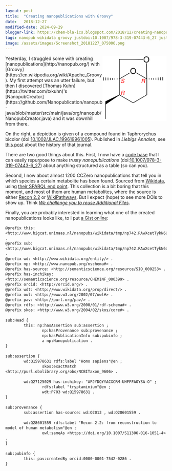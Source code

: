 ```yaml
---
layout: post
title:  "Creating nanopublications with Groovy"
date:   2018-12-27
modified-date: 2024-09-29
blogger-link: https://chem-bla-ics.blogspot.com/2018/12/creating-nanopublications-with-groovy.html
tags: nanopub wikidata groovy justdoi:10.1007/978-3-319-07443-6_27 justdoi:10.1002/JLAC.199619961005
image: /assets/images/Screenshot_20181227_075006.png
---
```


<img style="float: right" width="200" src="/assets/images/Screenshot_20181227_075006.png" />
Yesterday, I struggled some with creating [nanopublications](http://nanopub.org/) with [Groovy](https://en.wikipedia.org/wiki/Apache_Groovy).
My first attempt was an utter failure, but then I discovered [Thomas Kuhn](https://twitter.com/txkuhn)'s
[NanopubCreator](https://github.com/Nanopublication/nanopub-java/blob/master/src/main/java/org/nanopub/NanopubCreator.java)
and it was downhill from there.

On the right, a depiction is given of a compound found in Taphrorychus bicolor (doi:[10.1002/JLAC.199619961005](https://doi.org/10.1002/JLAC.199619961005)).
Published in *Liebigs Annalen*, see [this post](https://chem-bla-ics.blogspot.com/2018/12/from-annalen-der-pharmacie-to-european.html)
about the history of that journal.

There are two good things about this. First, I now have a [code base](https://github.com/egonw/wikidataNanopublications)
that I can easily repurpose to make *trusty nanopublications* (doi:[10.1007/978-3-319-07443-6_27](10.1007/978-3-319-07443-6_27))
about anything structured as a table (so can you).

Second, I now about almost 1200 CCZero nanopublications that tell you in which species a certain metabolite
has been found. Sourced from [Wikidata](https://wikidata.org/), using [their SPARQL end point](https://query.wikidata.org/).
This collection is a bit boring that this moment, and most of them are human metabolites, where the source is either
[Recon 2.2](https://tools.wmflabs.org/scholia/work/Q28601559) or [WikiPathways](https://wikipathways.org/).
But I expect (hope) to see more DOIs to show up. Think
*[We challenge you to reuse Additional Files](https://blogs.biomedcentral.com/bmcblog/2018/11/01/challenge-reuse-additional-files-supplementary-information/)*.

Finally, you are probably interested in learning what one of the created nanopublications looks like, to I put
[a Gist online](https://gist.github.com/egonw/5fb0994cac6f9e851f3857cd306f0890):

```trig
@prefix this: <http://www.bigcat.unimaas.nl/nanopubs/wikidata/tmp/np742.RAwXcetTykN6UPVzBOyatKm30mbT6endXfDrxnarRysL0> .
@prefix sub: <http://www.bigcat.unimaas.nl/nanopubs/wikidata/tmp/np742.RAwXcetTykN6UPVzBOyatKm30mbT6endXfDrxnarRysL0#> .
@prefix wd: <http://www.wikidata.org/entity/> .
@prefix np: <http://www.nanopub.org/nschema#> .
@prefix has-source: <http://semanticscience.org/resource/SIO_000253> .
@prefix has-inchikey: <http://semanticscience.org/resource/CHEMINF_000399> .
@prefix orcid: <http://orcid.org/> .
@prefix wdt: <http://www.wikidata.org/prop/direct/> .
@prefix owl: <http://www.w3.org/2002/07/owl#> .
@prefix pav: <http://purl.org/pav/> .
@prefix rdfs: <http://www.w3.org/2000/01/rdf-schema#> .
@prefix skos: <http://www.w3.org/2004/02/skos/core#> .

sub:Head {
        this: np:hasAssertion sub:assertion ;
                np:hasProvenance sub:provenance ;
                np:hasPublicationInfo sub:pubinfo ;
                a np:Nanopublication .
}

sub:assertion {
        wd:Q15978631 rdfs:label "Homo sapiens"@en ;
                skos:exactMatch <http://purl.obolibrary.org/obo/NCBITaxon_9606> .

        wd:Q27125029 has-inchikey: "APJYDQYYACXCRM-UHFFFAOYSA-O" ;
                rdfs:label "tryptaminium"@en ;
                wdt:P703 wd:Q15978631 .
}

sub:provenance {
        sub:assertion has-source: wd:Q2013 , wd:Q28601559 .

        wd:Q28601559 rdfs:label "Recon 2.2: from reconstruction to model of human metabolism"@en ;
                owl:sameAs <https://doi.org/10.1007/S11306-016-1051-4> .
}

sub:pubinfo {
        this: pav:createdBy orcid:0000-0001-7542-0286 .
}
```
